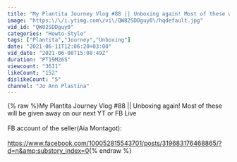 ```yaml
---
title: "My Plantita Journey Vlog #88 || Unboxing again! Most of these will be given away -next YT or FB Live"
image: "https:\/\/i.ytimg.com\/vi\/QW82SDDguy0\/hqdefault.jpg"
vid_id: "QW82SDDguy0"
categories: "Howto-Style"
tags: ["Plantita","Journey","Unboxing"]
date: "2021-06-11T12:06:20+03:00"
vid_date: "2021-06-08T15:08:49Z"
duration: "PT19M26S"
viewcount: "3611"
likeCount: "152"
dislikeCount: "5"
channel: "Jo Ann Plastina"
---
```

{% raw %}My Plantita Journey Vlog #88 || Unboxing again! Most of these will be given away on our next YT or FB Live<br /><br />FB account of the seller(Aia Montagot):<br /><br /><a rel="nofollow" target="blank" href="https://www.facebook.com/100052815543701/posts/319683176468865/?d=n&amp;substory_index=0">https://www.facebook.com/100052815543701/posts/319683176468865/?d=n&amp;substory_index=0</a>{% endraw %}

